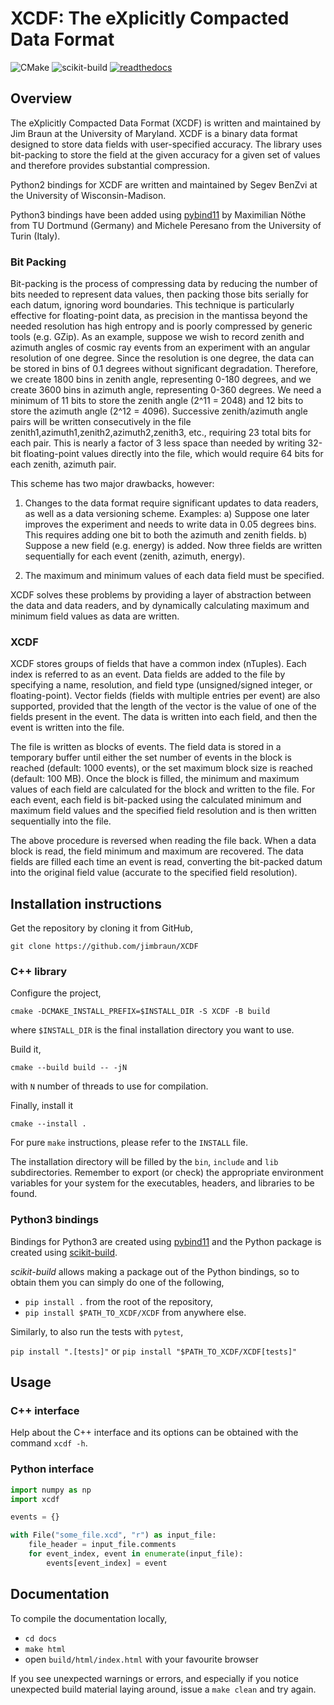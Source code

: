 # XCDF: The eXplicitly Compacted Data Format

![CMake](https://github.com/jimbraun/XCDF/actions/workflows/CI_cmake_build.yml/badge.svg?branch=master)
![scikit-build](https://github.com/jimbraun/XCDF/actions/workflows/CI_scikit_build.yml/badge.svg?branch=master)
[![readthedocs](https://readthedocs.org/projects/xcdf/badge/?version=latest)](https://xcdf.readthedocs.io/en/latest/?badge=latest)

## Overview

  The eXplicitly Compacted Data Format (XCDF) is written and maintained by Jim
  Braun at the University of Maryland.  XCDF is a binary data format designed
  to store data fields with user-specified accuracy.  The library uses
  bit-packing to store the field at the given accuracy for a given set of
  values and therefore provides substantial compression.

  Python2 bindings for XCDF are written and maintained by Segev BenZvi at the
  University of Wisconsin-Madison.

  Python3 bindings have been added using [pybind11](https://pybind11.readthedocs.io/en/stable/) by Maximilian Nöthe from TU Dortmund (Germany) and Michele Peresano from the University of Turin (Italy).

### Bit Packing

Bit-packing is the process of compressing data by reducing the number of bits
needed to represent data values, then packing those bits serially for each
datum, ignoring word boundaries. This technique is particularly effective for
floating-point data, as precision in the mantissa beyond the needed
resolution has high entropy and is poorly compressed by generic tools (e.g.
GZip). As an example, suppose we wish to record zenith and azimuth angles of
cosmic ray events from an experiment with an angular resolution of one
degree. Since the resolution is one degree, the data can be stored in bins of
0.1 degrees without significant degradation. Therefore, we create 1800 bins in
zenith angle, representing 0-180 degrees, and we create 3600 bins in azimuth
angle, representing 0-360 degrees. We need a minimum of 11 bits to store
the zenith angle (2^11 = 2048) and 12 bits to store the azimuth angle (2^12 = 4096).
Successive zenith/azimuth angle pairs will be written consecutively in the
file zenith1,azimuth1,zenith2,azimuth2,zenith3, etc., requiring 23 total bits
for each pair. This is nearly a factor of 3 less space than needed by writing
32-bit floating-point values directly into the file, which would require 64
bits for each zenith, azimuth pair.

This scheme has two major drawbacks, however:

1. Changes to the data format require significant updates to data readers, as
    well as a data versioning scheme. Examples:
  a) Suppose one later improves the experiment and needs to write data in
      0.05 degrees bins. This requires adding one bit to both the azimuth and
      zenith fields.
  b) Suppose a new field (e.g. energy) is added. Now three fields are written
      sequentially for each event (zenith, azimuth, energy).

2. The maximum and minimum values of each data field must be specified.

XCDF solves these problems by providing a layer of abstraction between the
data and data readers, and by dynamically calculating maximum and minimum
field values as data are written.

### XCDF

XCDF stores groups of fields that have a common index (nTuples). Each index
is referred to as an event. Data fields are added to the file by specifying a
name, resolution, and field type (unsigned/signed integer, or
floating-point). Vector fields (fields with multiple entries per event) are
also supported, provided that the length of the vector is the value of one of
the fields present in the event. The data is written into each field, and
then the event is written into the file.

The file is written as blocks of events. The field data is stored in a
temporary buffer until either the set number of events in the block is
reached (default: 1000 events), or the set maximum block size is reached
(default: 100 MB). Once the block is filled, the minimum and maximum values
of each field are calculated for the block and written to the file. For each
event, each field is bit-packed using the calculated minimum and maximum
field values and the specified field resolution and is then written
sequentially into the file.

The above procedure is reversed when reading the file back. When a data block
is read, the field minimum and maximum are recovered. The data fields are
filled each time an event is read, converting the bit-packed datum into the
original field value (accurate to the specified field resolution).

## Installation instructions

Get the repository by cloning it from GitHub,

``git clone https://github.com/jimbraun/XCDF``

### C++ library

Configure the project,

``cmake -DCMAKE_INSTALL_PREFIX=$INSTALL_DIR -S XCDF -B build``

where ``$INSTALL_DIR`` is the final installation directory you want to use.

Build it,

``cmake --build build -- -jN``

with ``N`` number of threads to use for compilation.

Finally, install it

``cmake --install .``

For pure ``make`` instructions, please refer to the ``INSTALL`` file.

The installation directory will be filled by the ``bin``, ``include`` and ``lib`` subdirectories.
Remember to export (or check) the appropriate environment variables for your system for the executables, headers, and libraries to be found.

### Python3 bindings

Bindings for Python3 are created using [pybind11](https://pybind11.readthedocs.io/en/stable/)
and the Python package is created using [scikit-build](https://scikit-build.readthedocs.io/en/latest/index.html).

*scikit-build* allows making a package out of the Python bindings,
so to obtain them you can simply do one of the following,

- ``pip install .`` from the root of the repository,
- ``pip install $PATH_TO_XCDF/XCDF`` from anywhere else.

Similarly, to also run the tests with `pytest`,

``pip install ".[tests]"`` or ``pip install "$PATH_TO_XCDF/XCDF[tests]"``

## Usage

### C++ interface

Help about the C++ interface and its options can be obtained with the command ``xcdf -h``.

### Python interface

```python
import numpy as np
import xcdf

events = {}

with File("some_file.xcd", "r") as input_file:
    file_header = input_file.comments
    for event_index, event in enumerate(input_file):
        events[event_index] = event
```

## Documentation

To compile the documentation locally,

- ``cd docs``
- ``make html``
- open ``build/html/index.html`` with your favourite browser

If you see unexpected warnings or errors,
and especially if you notice unexpected build material laying around,
issue a ``make clean`` and try again.